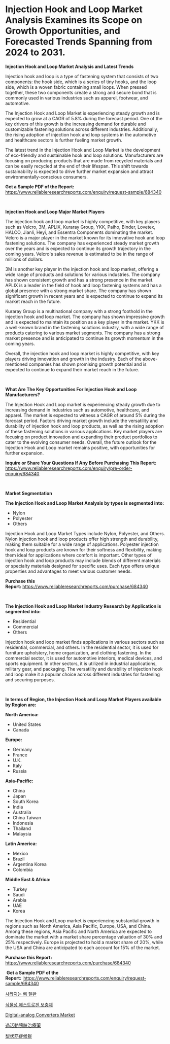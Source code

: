 <p><h1>Injection Hook and Loop Market Analysis Examines its Scope on Growth Opportunities, and Forecasted Trends Spanning from 2024 to 2031.</h1></p><p><strong>Injection Hook and Loop Market Analysis and Latest Trends</strong></p>
<p><p>Injection hook and loop is a type of fastening system that consists of two components: the hook side, which is a series of tiny hooks, and the loop side, which is a woven fabric containing small loops. When pressed together, these two components create a strong and secure bond that is commonly used in various industries such as apparel, footwear, and automotive.</p><p>The Injection Hook and Loop Market is experiencing steady growth and is expected to grow at a CAGR of 5.8% during the forecast period. One of the key drivers of this growth is the increasing demand for durable and customizable fastening solutions across different industries. Additionally, the rising adoption of injection hook and loop systems in the automotive and healthcare sectors is further fueling market growth.</p><p>The latest trend in the Injection Hook and Loop Market is the development of eco-friendly and sustainable hook and loop solutions. Manufacturers are focusing on producing products that are made from recycled materials and can be easily recycled at the end of their lifespan. This shift towards sustainability is expected to drive further market expansion and attract environmentally-conscious consumers.</p></p>
<p><strong>Get a Sample PDF of the Report:&nbsp;</strong> <a href="https://www.reliableresearchreports.com/enquiry/request-sample/684340">https://www.reliableresearchreports.com/enquiry/request-sample/684340</a></p>
<p>&nbsp;</p>
<p><strong>Injection Hook and Loop Major Market Players</strong></p>
<p><p>The injection hook and loop market is highly competitive, with key players such as Velcro, 3M, APLIX, Kuraray Group, YKK, Paiho, Binder, Lovetex, HALCO, Jianli, Heyi, and Essentra Components dominating the market. Velcro is a major player in the market known for its innovative hook and loop fastening solutions. The company has experienced steady market growth over the years and is expected to continue its growth trajectory in the coming years. Velcro's sales revenue is estimated to be in the range of millions of dollars.</p><p>3M is another key player in the injection hook and loop market, offering a wide range of products and solutions for various industries. The company has shown consistent growth and has a strong presence in the market. APLIX is a leader in the field of hook and loop fastening systems and has a global presence with a strong market share. The company has shown significant growth in recent years and is expected to continue to expand its market reach in the future.</p><p>Kuraray Group is a multinational company with a strong foothold in the injection hook and loop market. The company has shown impressive growth and is expected to maintain its position as a key player in the market. YKK is a well-known brand in the fastening solutions industry, with a wide range of products catering to various market segments. The company has a strong market presence and is anticipated to continue its growth momentum in the coming years.</p><p>Overall, the injection hook and loop market is highly competitive, with key players driving innovation and growth in the industry. Each of the above-mentioned companies has shown promising growth potential and is expected to continue to expand their market reach in the future.</p></p>
<p>&nbsp;</p>
<p><strong>What Are The Key Opportunities For Injection Hook and Loop Manufacturers?</strong></p>
<p><p>The Injection Hook and Loop market is experiencing steady growth due to increasing demand in industries such as automotive, healthcare, and apparel. The market is expected to witness a CAGR of around 5% during the forecast period. Factors driving market growth include the versatility and durability of injection hook and loop products, as well as the rising adoption of these fastening solutions in various applications. Key market players are focusing on product innovation and expanding their product portfolios to cater to the evolving consumer needs. Overall, the future outlook for the Injection Hook and Loop market remains positive, with opportunities for further expansion.</p></p>
<p><strong>Inquire or Share Your Questions If Any Before Purchasing This Report:</strong> <a href="https://www.reliableresearchreports.com/enquiry/pre-order-enquiry/684340">https://www.reliableresearchreports.com/enquiry/pre-order-enquiry/684340</a></p>
<p>&nbsp;</p>
<p><strong>Market Segmentation</strong></p>
<p><strong>The Injection Hook and Loop Market Analysis by types is segmented into:</strong></p>
<p><ul><li>Nylon</li><li>Polyester</li><li>Others</li></ul></p>
<p><p>Injection Hook and Loop Market Types include Nylon, Polyester, and Others. Nylon injection hook and loop products offer high strength and durability, making them suitable for a wide range of applications. Polyester injection hook and loop products are known for their softness and flexibility, making them ideal for applications where comfort is important. Other types of injection hook and loop products may include blends of different materials or specialty materials designed for specific uses. Each type offers unique properties and advantages to meet various customer needs.</p></p>
<p><strong>Purchase this Report:&nbsp;</strong><a href="https://www.reliableresearchreports.com/purchase/684340">https://www.reliableresearchreports.com/purchase/684340</a></p>
<p>&nbsp;</p>
<p><strong>The Injection Hook and Loop Market Industry Research by Application is segmented into:</strong></p>
<p><ul><li>Residential</li><li>Commercial</li><li>Others</li></ul></p>
<p><p>Injection hook and loop market finds applications in various sectors such as residential, commercial, and others. In the residential sector, it is used for furniture upholstery, home organization, and clothing fastening. In the commercial sector, it is used for automotive interiors, medical devices, and sports equipment. In other sectors, it is utilized in industrial applications, military gear, and packaging. The versatility and durability of injection hook and loop make it a popular choice across different industries for fastening and securing purposes.</p></p>
<p>&nbsp;</p>
<p><strong>In terms of Region, the Injection Hook and Loop Market Players available by Region are:</strong></p>
<p>
    <p> <strong> North America: </strong>
        <ul>
            <li>United States</li>
            <li>Canada</li>
        </ul>
        </p> 
    <p> <strong> Europe: </strong>
        <ul>
            <li>Germany</li>
            <li>France</li>
            <li>U.K.</li>
            <li>Italy</li>
            <li>Russia</li>
        </ul>
        </p> 
    <p> <strong> Asia-Pacific: </strong>
        <ul>
            <li>China</li>
            <li>Japan</li>
            <li>South Korea</li>
            <li>India</li>
            <li>Australia</li>
            <li>China Taiwan</li>
            <li>Indonesia</li>
            <li>Thailand</li>
            <li>Malaysia</li>
        </ul>
        </p> 
    <p> <strong> Latin America: </strong>
        <ul>
            <li>Mexico</li>
            <li>Brazil</li>
            <li>Argentina Korea</li>
            <li>Colombia</li>
        </ul>
        </p> 
    <p> <strong> Middle East & Africa: </strong>
        <ul>
            <li>Turkey</li>
            <li>Saudi</li>
            <li>Arabia</li>
            <li>UAE</li>
            <li>Korea</li>
        </ul>
    </p>
    </p>
<p><p>The Injection Hook and Loop market is experiencing substantial growth in regions such as North America, Asia Pacific, Europe, USA, and China. Among these regions, Asia Pacific and North America are expected to dominate the market with a market share percentage valuation of 30% and 25% respectively. Europe is projected to hold a market share of 20%, while the USA and China are anticipated to each account for 15% of the market.</p></p>
<p><strong>Purchase this Report: </strong><a href="https://www.reliableresearchreports.com/purchase/684340">https://www.reliableresearchreports.com/purchase/684340</a></p>
<p>&nbsp;<strong>Get a Sample PDF of the Report:&nbsp;&nbsp;</strong><a href="https://www.reliableresearchreports.com/enquiry/request-sample/684340">https://www.reliableresearchreports.com/enquiry/request-sample/684340</a></p>
<p><strong></strong></p>
<p><p><a href="https://medium.com/@alonsoolds3wq1d81czn8rbol/%EC%86%8C%EB%A9%B8-%EA%B3%A8%EC%A7%88%EB%B3%91-%EC%8B%9C%EC%9E%A5%EC%9D%80-%EC%8B%9C%EC%9E%A5-%EC%A0%90%EC%9C%A0%EC%9C%A8-%EC%8B%9C%EC%9E%A5-%EB%8F%99%ED%96%A5-%EB%B0%8F-%EC%8B%9C%EC%9E%A5-%EC%84%B1%EC%9E%A5%EC%97%90-%EB%8C%80%ED%95%9C-%EC%A0%95%EB%B3%B4%EB%A5%BC-%EC%A0%9C%EA%B3%B5%ED%95%A9%EB%8B%88%EB%8B%A4-cc58948bde1f">사라지는 뼈 질환</a></p><p><a href="https://medium.com/@alonsoolds3wq1d81czn8rbol/%ED%94%BC%ED%86%A0%EC%97%90%EC%8A%A4%ED%8A%B8%EB%A1%9C%EA%B2%90-%EB%B3%B4%EC%B6%A9%EC%A0%9C-%EC%8B%9C%EC%9E%A5%EC%9D%80-%EC%8B%9C%EC%9E%A5-%EC%A0%90%EC%9C%A0%EC%9C%A8-%EC%8B%9C%EC%9E%A5-%EB%8F%99%ED%96%A5-%EB%B0%8F-%EC%8B%9C%EC%9E%A5-%EC%84%B1%EC%9E%A5%EC%97%90-%EA%B4%80%ED%95%9C-%EC%A0%95%EB%B3%B4%EB%A5%BC-%EC%A0%9C%EA%B3%B5%ED%95%A9%EB%8B%88%EB%8B%A4-fd9d65c69d39">식물성 에스트로겐 보충제</a></p><p><a href="https://view.publitas.com/reportprime-1/digital-analog-converters-market-size-global-industry-overview-market-segmentation-and-forecast-2024-to-2031/">Digital-analog Converters Market</a></p><p><a href="https://medium.com/@andmartmello/%E9%81%8E%E6%B4%BB%E6%80%A7%E8%86%80%E8%83%B1%E6%B2%BB%E7%99%82%E8%96%AC%E5%B8%82%E5%A0%B4-2031%E5%B9%B4%E3%81%BE%E3%81%A7%E3%81%AE%E6%88%90%E5%8A%9F%E3%81%99%E3%82%8B%E3%83%93%E3%82%B8%E3%83%8D%E3%82%B9%E6%88%A6%E7%95%A5%E3%81%AE%E9%8D%B5-8d2811bdc5ee">過活動膀胱治療薬</a></p><p><a href="https://medium.com/@andmartmello/%E3%83%94%E3%83%AA%E3%83%95%E3%82%A9%E3%83%BC%E3%83%9F%E3%82%B9%E7%97%87%E5%80%99%E7%BE%A4%E5%B8%82%E5%A0%B4%E3%81%AE%E3%82%A4%E3%83%B3%E3%82%B5%E3%82%A4%E3%83%88-%E5%B8%82%E5%A0%B4%E5%8B%95%E5%90%91-%E6%88%90%E9%95%B7-%E4%BA%88%E6%B8%AC-2024%E5%B9%B4%E3%81%8B%E3%82%892031%E5%B9%B4%E3%81%BE%E3%81%A7-28fe3a088f8c">梨状筋症候群</a></p></p>